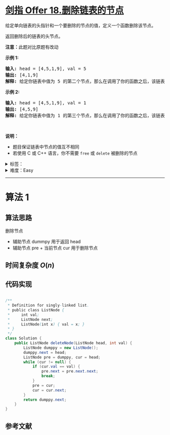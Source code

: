# [剑指 Offer 18.删除链表的节点](https://leetcode.cn/problems/shan-chu-lian-biao-de-jie-dian-lcof/)

<p>给定单向链表的头指针和一个要删除的节点的值，定义一个函数删除该节点。</p>

<p>返回删除后的链表的头节点。</p>

<p><strong>注意：</strong>此题对比原题有改动</p>

<p><strong>示例 1:</strong></p>

<pre><strong>输入:</strong> head = [4,5,1,9], val = 5
<strong>输出:</strong> [4,1,9]
<strong>解释: </strong>给定你链表中值为&nbsp;5&nbsp;的第二个节点，那么在调用了你的函数之后，该链表应变为 4 -&gt; 1 -&gt; 9.
</pre>

<p><strong>示例 2:</strong></p>

<pre><strong>输入:</strong> head = [4,5,1,9], val = 1
<strong>输出:</strong> [4,5,9]
<strong>解释: </strong>给定你链表中值为&nbsp;1&nbsp;的第三个节点，那么在调用了你的函数之后，该链表应变为 4 -&gt; 5 -&gt; 9.
</pre>

<p>&nbsp;</p>

<p><strong>说明：</strong></p>

<ul>
	<li>题目保证链表中节点的值互不相同</li>
	<li>若使用 C 或 C++ 语言，你不需要 <code>free</code> 或 <code>delete</code> 被删除的节点</li>
</ul>

<details>
<summary>标签：</summary>
['链表']
</details>

<details>
<summary>难度：Easy</summary>
喜欢：252
</details>

---

# 算法 1

## 算法思路

删除节点

- 辅助节点 dummpy 用于返回 head
- 辅助节点 pre + 当前节点 cur 用于删除节点

## 时间复杂度 $O(n)$

## 代码实现

```cpp []

```

```java []
/**
 * Definition for singly-linked list.
 * public class ListNode {
 *     int val;
 *     ListNode next;
 *     ListNode(int x) { val = x; }
 * }
 */
class Solution {
    public ListNode deleteNode(ListNode head, int val) {
        ListNode dumppy = new ListNode();
        dumppy.next = head;
        ListNode pre = dumppy, cur = head;
        while (cur != null) {
            if (cur.val == val) {
                pre.next = pre.next.next;
                break;
            }
            pre = cur;
            cur = cur.next;
        }
        return dumppy.next;
    }
}
```

## 参考文献
